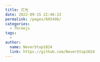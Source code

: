 ```yaml
---
title: 灯光
date: 2022-09-15 22:46:13
permalink: /pages/695496/
categories:
  - Threejs
tags:
  - 
author: 
  name: NeverStop1024
  link: https://github.com/NeverStop1024
---
```

